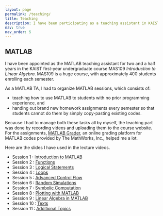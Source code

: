 ```yaml
---
layout: page
permalink: /teaching/
title: Teaching
description: I have been participating as a teaching assistant in KAIST for several courses!
nav: true
nav_order: 5
---
```


## MATLAB

I have been appointed as the MATLAB teaching assistant for two and a half years in the KAIST first-year undergraduate course MAS109 *Introduction to Linear Algebra*.
MAS109 is a huge course, with approximately 400 students enrolling each semester.  


As a MATLAB TA, I had to organize MATLAB sessions, which consists of:
* teaching how to use MATLAB to students with no prior programming experience, and 
* handing out brand new homework assignments every semester so that students cannot do them by simply copy-pasting existing codes. 

Because I had to manage both these tasks all by myself, the teaching part was done by recording videos and uploading them to the course website. 
For the assignments, <a href="https://www.mathworks.com/products/matlab-grader.html">MATLAB Grader</a>, an online grading platform for MATLAB codes provided by The MathWorks, Inc., helped me a lot.   

Here are the slides I have used in the lecture videos. 
* Session 1 : <a href="/assets/pdf/MATLAB_slides/MATLAB_week2.pdf">Introduction to MATLAB</a>
* Session 2 : <a href="/assets/pdf/MATLAB_slides/MATLAB_week3.pdf">Functions</a>
* Session 3 : <a href="/assets/pdf/MATLAB_slides/MATLAB_week4.pdf">Logical Statements</a>
* Session 4 : <a href="/assets/pdf/MATLAB_slides/MATLAB_week5.pdf">Loops</a>
* Session 5 : <a href="/assets/pdf/MATLAB_slides/MATLAB_week6.pdf">Advanced Control Flow</a>
* Session 6 : <a href="/assets/pdf/MATLAB_slides/MATLAB_week9.pdf">Random Simulations</a>
* Session 7 : <a href="/assets/pdf/MATLAB_slides/MATLAB_week10.pdf">Symbolic Computation</a>
* Session 8 : <a href="/assets/pdf/MATLAB_slides/MATLAB_week11.pdf">Plotting with MATLAB</a>
* Session 9 : <a href="/assets/pdf/MATLAB_slides/MATLAB_week12.pdf">Linear Algebra in MATLAB</a>
* Session 10 : <a href="/assets/pdf/MATLAB_slides/MATLAB_week13.pdf">Texts</a>
* Session 11 : <a href="/assets/pdf/MATLAB_slides/MATLAB_week14.pdf">Additional Topics</a>
